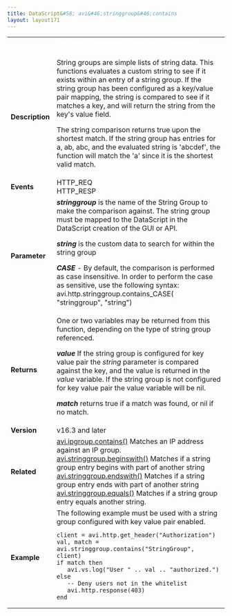 ```yaml
---
title: DataScript&#58; avi&#46;stringgroup&#46;contains
layout: layout171
---
```

<table class="table table-hover table table-bordered table-hover">  
<tbody>         
<tr>   
<td><span style="color: white; font-size: medium;"><strong>Function</strong></span></td>
<td><span style="color: white;"><b>avi.http.stringgroup.contains ( stringgroup, string )</b></span></td>
</tr>
<tr>   
<td><span style="font-size: medium;"><strong>Description</strong></span></td>
<td>String groups are simple lists of string data.  This functions evaluates a custom string to see if it exists within an entry of a string group.  If the string group has been configured as a key/value pair mapping, the string is compared to see if it matches a key, and will return the string from the key's value field.<p></p> <p>The string comparison returns true upon the shortest match. If the string group has entries for a, ab, abc, and the evaluated string is 'abcdef', the function will match the 'a' since it is the shortest valid match.</p></td>
</tr>
<tr>   
<td><span style="font-size: medium;"><strong>Events</strong></span></td>
<td>HTTP_REQ<br> HTTP_RESP</td>
</tr>
<tr>   
<td><span style="font-size: medium;"><strong>Parameter</strong></span></td>
<td><strong><em>stringgroup </em></strong>is the name of the String Group to make the comparison against.  The string group must be mapped to the DataScript in the DataScript creation of the GUI or API.<p></p> <p><strong><em>string</em> </strong>is the custom data to search for within the string group</p> <p><strong><em>CASE</em></strong> - By default, the comparison is performed as case insensitive.  In order to perform the case as sensitive, use the following syntax:  avi.http.stringgroup.contains_CASE( "stringgroup", "string")</p></td>
</tr>
<tr>   
<td><span style="font-size: medium;"><strong>Returns</strong></span></td>
<td>One or two variables may be returned from this function, depending on the type of string group referenced.<p></p> <p><strong><em>value</em> </strong>If the string group is configured for key value pair the <em>string</em> parameter is compared against the key, and the value is returned in the <em>value</em> variable.  If the string group is not configured for key value pair the value variable will be nil.</p> <p><strong><em>match</em> </strong>returns true if a match was found, or nil if no match.</p></td>
</tr>
<tr>   
<td><span style="font-size: medium;"><strong>Version</strong></span></td>
<td>v16.3 and later</td>
</tr>
<tr>   
<td><span style="font-size: medium;"><strong>Related</strong></span></td>
<td><a href="/docs/17.1/datascript-avi-ipgroup-contains/">avi.ipgroup.contains()</a><strong><em> </em></strong>Matches an IP address against an IP group.<br> <a href="/docs/17.1/datascript-string-beginswith/">avi.stringgroup.beginswith()</a><strong><em> </em></strong>Matches if a string group entry begins with part of another string<br> <a href="/docs/17.1/datascript-string-endswith/">avi.stringgroup.endswith()</a><strong><em> </em></strong>Matches if a string group entry ends with part of another string<br> <a href="/docs/17.1/datascript-avi-stringgroup-equals/">avi.stringgroup.equals()</a><strong><em> </em></strong>Matches if a string group entry equals another string.</td>
</tr>
<tr>   
<td><span style="font-size: medium;"><strong>Example</strong></span></td>
<td>The following example must be used with a string group configured with key value pair enabled.<br> 
<!-- Crayon Syntax Highlighter v2.7.1 --> <pre><code class="language-lua">client = avi.http.get_header("Authorization")
val, match = avi.stringgroup.contains("StringGroup", client)
if match then
   avi.vs.log("User " .. val .. "authorized.")
else
   -- Deny users not in the whitelist
   avi.http.response(403)
end</code></pre> 
<!-- [Format Time: 0.0011 seconds] --></td>
</tr>
</tbody>
</table> 